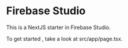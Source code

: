# Firebase Studio

This is a NextJS starter in Firebase Studio.

To get started , take a look at src/app/page.tsx.

